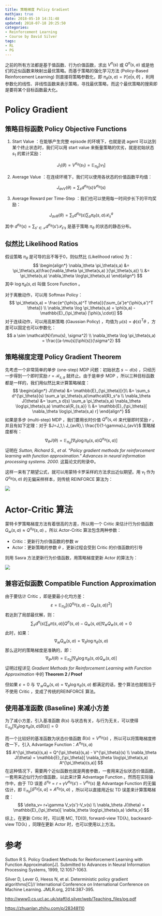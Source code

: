 ```yaml
---
title: 策略梯度 Policy Gradient
mathjax: true
date: 2018-05-10 14:31:48
updated: 2018-07-18 20:25:50
categories:
- Reinforcement Learning
- Course by David Silver
tags:
- RL
- PG
---
```


之前的所有方法都是基于值函数、行为价值函数，求出 $V^\pi(s)$ 或 $Q^\pi(s,a)$ 或是他们的近似函数来映射出最优策略。而基于策略的强化学习方法 (Policy-Based Reinforcement Learning) 则直接将策略参数化，即 $\pi_\theta(s,a)=\mathbb{P}[a|s,\theta]$ ，利用参数化的线性、非线性函数来表示策略，寻找最优策略，而这个最优策略的搜索即是要将某个目标函数最大化。

<!--more-->

# Policy Gradient

## 策略目标函数 Policy Objective Functions

1. Start Value ：在能够产生完整 episode 的环境下，也就是说 agent 可以达到某个终止状态时，我们可以用 start value 来衡量策略的优劣，就是初始状态 $s_1$ 的累计奖励：

$$
J_1(\theta) = V^{\pi_\theta}(s_1) = \mathbb{E}_{\pi_\theta}[v_1]
$$

2. Average Value ：在连续环境下，我们可以使用各状态的价值函数平均值：

$$
J_{avV}(\theta) = \sum_s d^{\pi_\theta}(s) V^{\pi_\theta}(s)
$$

3. Average Reward per Time-Step ：我们也可以使用每一时间步长下的平均奖励：

$$
J_{avR}(\theta) = \sum_s d^{\pi_\theta}(s)  \sum_a \pi_\theta(s,a)\mathcal{R}_s^a
$$

其中 $d^{\pi_\theta}(s)=\sum_{s' \in \mathcal{S}} d^{\pi_\theta} (s') \mathcal{P}_{s's}$ 是基于策略 $\pi_\theta$ 的状态的静态分布。

## 似然比 Likelihood Ratios

假设策略 $\pi_\theta$ 是可导的且不等于0，则似然比 (Likelihood ratios) 为：
$$
\begin{align*}
\nabla_\theta \pi_\theta(s,a) &= \pi_\theta(s,a)\frac{\nabla_\theta \pi_\theta(s,a) }{\pi_\theta(s,a)} \\
&= \pi_\theta(s,a)  \nabla_\theta \log\pi_\theta(s,a) 
\end{align*}
$$
其中 $\log\pi_\theta(s,a)$ 叫做 Score Function 。

对于离散动作，可以用 Softmax Policy：
$$
\pi_\theta(s,a)  = \frac{e^{\phi(s,a)^T \theta}}{\sum_{a'}e^{\phi(s,a')^T \theta}} \\
\nabla_\theta \log \pi_\theta(s,a) = \phi(s,a) - \mathbb{E}_{\pi_\theta} [\phi(s,\cdot)]
$$
对于连续动作，可以用高斯策略 (Gaussian Policy) ，均值为 $\mu(s) = \phi(s)^T\theta$ ，方差可以固定也可以参数化：
$$
a \sim \mathcal{N}(\mu(s), \sigma^2) \\
\nabla_\theta \log \pi_\theta(s,a) = \frac{(a-\mu(s))\phi(s)}{\sigma^2}
$$
## 策略梯度定理 Policy Gradient Theorem

先考虑一个非常简单的单步 (one-step) MDP 问题：初始状态 $s \sim d(s)$ ，只经历一步得到一个即时奖励 $r=\mathcal{R}_{s,a}$ 就终止。由于是单步 MDP ，所以三种目标函数都是一样的，我们用似然比来计算策略梯度：
$$
\begin{align*}
J(\theta) &= \mathbb{E}_{\pi_\theta}[r]\\
&=  \sum_s d^{\pi_\theta}(s)  \sum_a \pi_\theta(s,a)\mathcal{R}_s^a \\
\nabla_\theta J(\theta) &= \sum_s d(s) \sum_a \pi_\theta(s,a)  \nabla_\theta \log\pi_\theta(s,a)  \mathcal{R_{s,a}} \\
&= \mathbb{E}_{\pi_\theta}[ \nabla_\theta \log\pi_\theta(s,a)  r]
\end{align*}
$$
如果是多步 (multi-step) MDP ，我们要用长时价值 $Q^\pi(s,a)$ 来代替即时奖励 $r$ ，并且有如下定理：对于 $J=J_1,\ J_{avR},\ \frac{1}{1-\gamma}J_{avV}$ 策略梯度都有：
$$
\nabla_\theta J(\theta) = \mathbb{E}_{\pi_\theta}[ \nabla_\theta \log\pi_\theta(s,a)  Q^{\pi_\theta}(s,a)]
$$
证明在 *Sutton, Richard S., et al. "Policy gradient methods for reinforcement learning with function approximation." Advances in neural information processing systems. 2000.* 这篇论文的附录中。

这样一来有了期望公式，就可以用蒙特卡罗采样的方法求出近似期望。用 $v_t$ 作为 $Q^{\pi_\theta}(s,a)$ 的无偏采样样本，则传统 REINFORCE 算法为：

![](https://s1.ax1x.com/2018/05/14/CrwW1f.png)

# Actor-Critic 算法

蒙特卡罗策略梯度方法有着很高的方差，所以用一个 Critic 来估计行为价值函数 $Q_w(s,a) \approx Q^{\pi_\theta}(s,a)$ 。所以 Actor-Critic 算法包含两种参数：

- Critic：更新行为价值函数的参数 $w$
- Actor：更新策略的参数 $\theta$ ，更新过程会受到 Critic 的价值函数的引导

则用 Sasra 方法更新行为价值函数，用策略梯度更新 Actor 的算法为：

![](https://s1.ax1x.com/2018/05/14/Crwfc8.png)

## 兼容近似函数 Compatible Function Approximation

由于要估计 Critic ，即是要最小化均方差：
$$
\varepsilon=\mathbb{E}_{\pi_\theta}[( Q^{\pi_\theta}(s,a) - Q_w(s,a) )^2]
$$
若达到了局部最优解，则：
$$
\sum_s d^{\pi}(s) \sum_a \pi(s,a) [Q^\pi(s,a) - Q_w(s,a)] \nabla_w Q_w(s,a) = 0
$$
此时，如果：
$$
\nabla_w Q_w(s,a) = \nabla_\theta \log \pi_\theta(s,a)
$$
那么这时的策略梯度是准确的，即：
$$
\nabla_\theta J(\theta)  = \mathbb{E}_{\pi_\theta}[ \nabla_\theta \log\pi_\theta(s,a)  Q_w(s,a)]
$$
证明过程详见 *Gradient Methods for Reinforcement Learning with Function Approximation* 中的 **Theorem 2 / Proof**

但如果 $\varepsilon=0$ 与 $\nabla_w Q_w(s,a) = \nabla_\theta \log \pi_\theta(s,a)$ 都满足的话，整个算法也就相当于不使用 Critic ，变成了传统的REINFORCE 算法。

## 使用基准函数 (Baseline) 来减小方差

为了减小方差，引入基准函数 $B(s)$ 与状态有关，与行为无关，可以使得 $\mathbb{E}_{\pi_\theta}[ \nabla_\theta \log\pi_\theta(s,a) B(s)] = 0$

而一个比较好的基准函数为状态价值函数 $B(s) = V^{\pi_\theta}(s)$ ，所以可以将策略梯度修改一下，引入 Advantage Function：$A^{\pi_\theta}(s,a)$
$$
A^{\pi_\theta}(s,a) = Q^{\pi_\theta}(s,a) - V^{\pi_\theta}(s) \\
\nabla_\theta J(\theta)  = \mathbb{E}_{\pi_\theta}[ \nabla_\theta \log\pi_\theta(s,a) A^{\pi_\theta}(s,a)]
$$
在这种情况下，需要两个近似函数也就是两套参数，一套用来近似状态价值函数，一套用来近似行为价值函数，以此来计算 Advantage Function 。然而在实际操作中，由于 TD 误差 $\delta^{\pi_\theta} = r+\gamma V^{\pi_\theta}(s')-V^{\pi_\theta}(s)$ 是 Advantage Function 的无偏估计，即 $\mathbb{E}_{\pi_\theta}[\delta^{\pi_\theta}|s,a] = A^{\pi_\theta}(s,a)$ ，所以可以直接用近似 TD 误差来计算策略梯度：
$$
\delta_v= r+\gamma V_v(s')-V_v(s) \\
\nabla_\theta J(\theta)  = \mathbb{E}_{\pi_\theta}[ \nabla_\theta \log\pi_\theta(s,a) \delta_v]
$$
综上，在更新 Critic 时，可以用 MC, TD(0), forward-view TD(λ), backward-view TD(λ) ，同理在更新 Actor 时，也可以使用以上方法。

# 参考

Sutton R S. Policy Gradient Methods for Reinforcement Learning with Function Approximation[J]. Submitted to Advances in Neural Information Processing Systems, 1999, 12:1057-1063. 

Silver D, Lever G, Heess N, et al. Deterministic policy gradient algorithms[C]// International Conference on International Conference on Machine Learning. JMLR.org, 2014:387-395. 

<http://www0.cs.ucl.ac.uk/staff/d.silver/web/Teaching_files/pg.pdf>

<https://zhuanlan.zhihu.com/p/28348110>
